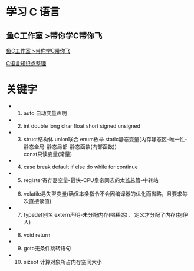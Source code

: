 # 学习 C 语言

## 鱼C工作室 >带你学C带你飞
[鱼C工作室 >带你学C带你飞](http://blog.fishc.com/category/c/page/7)

[C语言知识点整理](http://jinjaysnow.github.io/blog/2014-09/C%E8%AF%AD%E8%A8%80%E7%9F%A5%E8%AF%86%E7%82%B9%E6%95%B4%E7%90%86.html)

# 关键字
* 1. auto 自动变量声明
* 2. int double long char float short signed unsigned 
* 3. struct结构体 union联合 enum枚举 static静态变量(内存静态区-唯一性-静态全局-静态局部-静态函数(内部函数))  
     const只读变量(常量)
* 4. case break default if else do while for continue
* 5. register寄存器变量-最快-CPU皇帝同志的太监总管-中转站
* 6. volatile易失型变量(确保本条指令不会因编译器的优化而省略，且要求每次直接读值)
* 7. typedef别名 extern声明-未分配内存(喝稀粥)， 定义才分配了内存(抱伊人) 
* 8. void return
* 9. goto无条件跳转语句
* 10. sizeof 计算对象所占内存空间大小
